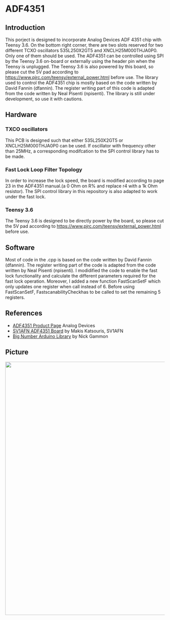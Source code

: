 # ADF4351

## Introduction
This porject is designed to incorporate Analog Devices ADF 4351 chip with Teensy 3.6. On the bottom right corner, there are two slots reserved for two different TCXO oscillators 535L250X2GT5 and XNCLH25M000THJA0P0. Only one of them should be used. The ADF4351 can be controlled using SPI by the Teensy 3.6 on-board or externally using the header pin when the Teensy is unplugged. The Teensy 3.6 is also powered by this board, so please cut the 5V pad according to https://www.pjrc.com/teensy/external_power.html  before use. The library used to control the ADF4351 chip is mostly based on the code written by David Fannin (dfannin). The register writing part of this code is adapted from the code written by Neal Pisenti (npisenti). The library is still under development, so use it with cautions.

## Hardware
### TXCO oscillators
This PCB is designed such that either 535L250X2GT5 or XNCLH25M000THJA0P0 can be used. If oscillator with frequency other than 25MHz, a corresponding modifcation to the SPI control library has to be made.
### Fast Lock Loop Filter Topology
In order to increase the lock speed, the board is modified according to page 23 in the ADF4351 manual.(a 0 Ohm on R% and replace r4 with a 1k Ohm resistor). The SPI control library in this repository is also adapted to work under the fast lock.

### Teensy 3.6
The Teensy 3.6 is designed to be directly power by the board, so please cut the 5V pad according to https://www.pjrc.com/teensy/external_power.html  before use.

## Software
Most of code in the .cpp is based on the code written by David Fannin (dfannin). The register writing part of the code is adapted from the code written by Neal Pisenti (npisenti). 
I modidified the code to enable the fast lock functionality and calculate the different parameters required for the fast lock operation. Moreover, I added a new function FastScanSetF which only updates one register when call instead of 6. Before using FastScanSetF, FastscanabilityCheckhas to be called to set the remaining 5 registers.


## References

+ [ADF4351 Product Page](https://goo.gl/tkMjw6) Analog Devices
+ [SV1AFN ADF4351 Board](https://www.sv1afn.com/adf4351m.html) by Makis Katsouris, SV1AFN
+ [Big Number Arduino Library](https://github.com/nickgammon/BigNumber) by Nick Gammon

## Picture
<img src="./ADF4351.jpg" height ="800">
